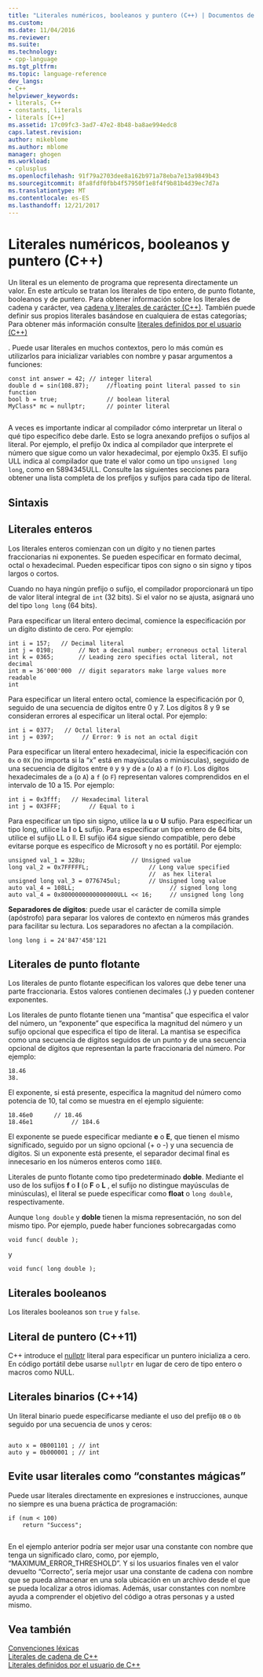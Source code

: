 ```yaml
---
title: "Literales numéricos, booleanos y puntero (C++) | Documentos de Microsoft"
ms.custom: 
ms.date: 11/04/2016
ms.reviewer: 
ms.suite: 
ms.technology:
- cpp-language
ms.tgt_pltfrm: 
ms.topic: language-reference
dev_langs:
- C++
helpviewer_keywords:
- literals, C++
- constants, literals
- literals [C++]
ms.assetid: 17c09fc3-3ad7-47e2-8b48-ba8ae994edc8
caps.latest.revision: 
author: mikeblome
ms.author: mblome
manager: ghogen
ms.workload:
- cplusplus
ms.openlocfilehash: 91f79a2703dee8a162b971a78eba7e13a9849b43
ms.sourcegitcommit: 8fa8fdf0fbb4f57950f1e8f4f9b81b4d39ec7d7a
ms.translationtype: MT
ms.contentlocale: es-ES
ms.lasthandoff: 12/21/2017
---
```

# <a name="numeric-boolean-and-pointer-literals--c"></a>Literales numéricos, booleanos y puntero (C++)
Un literal es un elemento de programa que representa directamente un valor. En este artículo se tratan los literales de tipo entero, de punto flotante, booleanos y de puntero. Para obtener información sobre los literales de cadena y carácter, vea [cadena y literales de carácter (C++)](../cpp/string-and-character-literals-cpp.md). También puede definir sus propios literales basándose en cualquiera de estas categorías; Para obtener más información consulte [literales definidos por el usuario (C++)](../cpp/user-defined-literals-cpp.md)  
  
 . Puede usar literales en muchos contextos, pero lo más común es utilizarlos para inicializar variables con nombre y pasar argumentos a funciones:  
  
```  
const int answer = 42; // integer literal  
double d = sin(108.87);     //floating point literal passed to sin function  
bool b = true;              // boolean literal  
MyClass* mc = nullptr;      // pointer literal  
  
```  
  
 A veces es importante indicar al compilador cómo interpretar un literal o qué tipo específico debe darle. Esto se logra anexando prefijos o sufijos al literal. Por ejemplo, el prefijo 0x indica al compilador que interprete el número que sigue como un valor hexadecimal, por ejemplo 0x35. El sufijo ULL indica al compilador que trate el valor como un tipo `unsigned long long`, como en 5894345ULL. Consulte las siguientes secciones para obtener una lista completa de los prefijos y sufijos para cada tipo de literal.  
  
## <a name="syntax"></a>Sintaxis  
  
## <a name="integer-literals"></a>Literales enteros  
 Los literales enteros comienzan con un dígito y no tienen partes fraccionarias ni exponentes. Se pueden especificar en formato decimal, octal o hexadecimal. Pueden especificar tipos con signo o sin signo y tipos largos o cortos.  
  
 Cuando no haya ningún prefijo o sufijo, el compilador proporcionará un tipo de valor literal integral de `int` (32 bits). Si el valor no se ajusta, asignará uno del tipo `long long` (64 bits).  
  
 Para especificar un literal entero decimal, comience la especificación por un dígito distinto de cero. Por ejemplo:  
  
```  
int i = 157;   // Decimal literal  
int j = 0198;       // Not a decimal number; erroneous octal literal  
int k = 0365;       // Leading zero specifies octal literal, not decimal  
int m = 36'000'000  // digit separators make large values more readable  
int   
```  
  
 Para especificar un literal entero octal, comience la especificación por 0, seguido de una secuencia de dígitos entre 0 y 7. Los dígitos 8 y 9 se consideran errores al especificar un literal octal. Por ejemplo:  
  
```  
int i = 0377;   // Octal literal  
int j = 0397;        // Error: 9 is not an octal digit  
```  
  
 Para especificar un literal entero hexadecimal, inicie la especificación con `0x` o `0X` (no importa si la “x” está en mayúsculas o minúsculas), seguido de una secuencia de dígitos entre `0` y `9` y de `a` (o `A`) a `f` (o `F`). Los dígitos hexadecimales de `a` (o `A`) a `f` (o `F`) representan valores comprendidos en el intervalo de 10 a 15. Por ejemplo:  
  
```  
int i = 0x3fff;   // Hexadecimal literal  
int j = 0X3FFF;        // Equal to i  
```  
  
 Para especificar un tipo sin signo, utilice la **u** o **U** sufijo. Para especificar un tipo long, utilice la **l** o **L** sufijo. Para especificar un tipo entero de 64 bits, utilice el sufijo LL o ll. El sufijo i64 sigue siendo compatible, pero debe evitarse porque es específico de Microsoft y no es portátil. Por ejemplo:  
  
```  
unsigned val_1 = 328u;             // Unsigned value  
long val_2 = 0x7FFFFFL;                 // Long value specified   
                                        //  as hex literal  
unsigned long val_3 = 0776745ul;        // Unsigned long value  
auto val_4 = 108LL;                           // signed long long  
auto val_4 = 0x8000000000000000ULL << 16;     // unsigned long long   
```  
  
 **Separadores de dígitos**: puede usar el carácter de comilla simple (apóstrofo) para separar los valores de contexto en números más grandes para facilitar su lectura. Los separadores no afectan a la compilación.  
  
```  
long long i = 24'847'458'121  
```  
  
## <a name="floating-point-literals"></a>Literales de punto flotante  
 Los literales de punto flotante especifican los valores que debe tener una parte fraccionaria. Estos valores contienen decimales (**.**) y pueden contener exponentes.  
  
 Los literales de punto flotante tienen una “mantisa” que especifica el valor del número, un “exponente” que especifica la magnitud del número y un sufijo opcional que especifica el tipo de literal. La mantisa se especifica como una secuencia de dígitos seguidos de un punto y de una secuencia opcional de dígitos que representan la parte fraccionaria del número. Por ejemplo:  
  
```  
18.46  
38.  
```  
  
 El exponente, si está presente, especifica la magnitud del número como potencia de 10, tal como se muestra en el ejemplo siguiente:  
  
```  
18.46e0      // 18.46  
18.46e1           // 184.6  
```  
  
 El exponente se puede especificar mediante **e** o **E**, que tienen el mismo significado, seguido por un signo opcional (+ o -) y una secuencia de dígitos.  Si un exponente está presente, el separador decimal final es innecesario en los números enteros como `18E0`.  
  
 Literales de punto flotante como tipo predeterminado **doble**. Mediante el uso de los sufijos **f** o **l** (o **F** o **L** , el sufijo no distingue mayúsculas de minúsculas), el literal se puede especificar como  **float** o `long double`, respectivamente.  
  
 Aunque `long double` y **doble** tienen la misma representación, no son del mismo tipo. Por ejemplo, puede haber funciones sobrecargadas como  
  
```  
void func( double );  
```  
  
 y  
  
```  
void func( long double );  
```  
  
## <a name="boolean-literals"></a>Literales booleanos  
 Los literales booleanos son `true` y `false`.  
  
## <a name="pointer-literal-c11"></a>Literal de puntero (C++11)  
 C++ introduce el [nullptr](../cpp/nullptr.md) literal para especificar un puntero inicializa a cero. En código portátil debe usarse `nullptr` en lugar de cero de tipo entero o macros como NULL.  
  
## <a name="binary-literals-c14"></a>Literales binarios (C++14)  
 Un literal binario puede especificarse mediante el uso del prefijo `0B` o `0b` seguido por una secuencia de unos y ceros:  
  
```  
  
auto x = 0B001101 ; // int  
auto y = 0b000001 ; // int  
```  
  
## <a name="avoid-using-literals-as-magic-constants"></a>Evite usar literales como “constantes mágicas”  
 Puede usar literales directamente en expresiones e instrucciones, aunque no siempre es una buena práctica de programación:  
  
```  
if (num < 100)  
    return "Success";  
  
```  
  
 En el ejemplo anterior podría ser mejor usar una constante con nombre que tenga un significado claro, como, por ejemplo, “MAXIMUM_ERROR_THRESHOLD”. Y si los usuarios finales ven el valor devuelto “Correcto”, sería mejor usar una constante de cadena con nombre que se pueda almacenar en una sola ubicación en un archivo desde el que se pueda localizar a otros idiomas. Además, usar constantes con nombre ayuda a comprender el objetivo del código a otras personas y a usted mismo.  
  
## <a name="see-also"></a>Vea también  
 [Convenciones léxicas](../cpp/lexical-conventions.md)   
 [Literales de cadena de C++](../cpp/string-and-character-literals-cpp.md)   
 [Literales definidos por el usuario de C++](../cpp/user-defined-literals-cpp.md)
